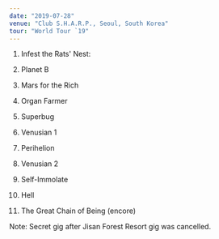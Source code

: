 ```yaml
---
date: "2019-07-28"
venue: "Club S.H.A.R.P., Seoul, South Korea"
tour: "World Tour `19"
---
```



 1. Infest the Rats' Nest:
 2. Planet B

 3. Mars for the Rich

 4. Organ Farmer

 5. Superbug

 6. Venusian 1

 7. Perihelion

 8. Venusian 2

 9. Self-Immolate

10. Hell

11. The Great Chain of Being
    (encore)


Note: Secret gig after Jisan Forest Resort gig was cancelled.
